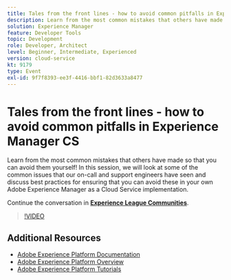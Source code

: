 ```yaml
---
title: Tales from the front lines - how to avoid common pitfalls in Experience Manager CS
description: Learn from the most common mistakes that others have made so that you can avoid them yourself! In this session, we will look at some of the common issues that our on-call and support engineers have seen and discuss best practices for ensuring that you can avoid these in your own Adobe Experience Manager as a Cloud Service implementation.
solution: Experience Manager
feature: Developer Tools
topic: Development
role: Developer, Architect
level: Beginner, Intermediate, Experienced
version: cloud-service
kt: 9179
type: Event
exl-id: 9f7f8393-ee3f-4416-bbf1-82d3633a8477
---
```

# Tales from the front lines - how to avoid common pitfalls in Experience Manager CS

Learn from the most common mistakes that others have made so that you can avoid them yourself! In this session, we will look at some of the common issues that our on-call and support engineers have seen and discuss best practices for ensuring that you can avoid these in your own Adobe Experience Manager as a Cloud Service implementation. 

Continue the conversation in **[Experience League Communities](https://adobe.ly/3kLQK3j)**.

>[!VIDEO](https://video.tv.adobe.com/v/337852/?quality=12&learn=on&hidetitle=true)

## Additional Resources

- [Adobe Experience Platform Documentation](https://experienceleague.adobe.com/docs/experience-platform.html)
- [Adobe Experience Platform Overview](https://experienceleague.adobe.com/docs/experience-platform/landing/home.html)
- [Adobe Experience Platform Tutorials](https://experienceleague.adobe.com/docs/platform-learn/tutorials/overview.html?lang=en)
